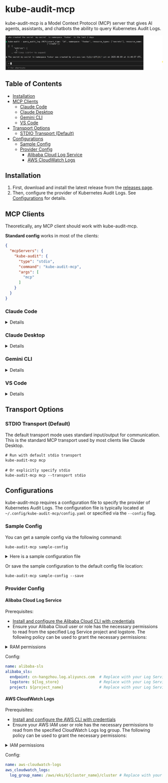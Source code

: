 # kube-audit-mcp

kube-audit-mcp is a Model Context Protocol (MCP) server that gives AI agents, assistants,
and chatbots the ability to query Kubernetes Audit Logs.

![kube-audit-mcp](.github/docs/kube-audit-mcp.png)

## Table of Contents

* [Installation](#installation)
* [MCP Clients](#mcp-clients)
    * [Claude Code](#claude-code)
    * [Claude Desktop](#claude-desktop)
    * [Gemini CLI](#gemini-cli)
    * [VS Code](#vs-code)
* [Transport Options](#transport-options)
    * [STDIO Transport (Default)](#stdio-transport-default)
* [Configurations](#configurations)
    * [Sample Config](#sample-config)
    * [Provider Config](#provider-config)
        * [Alibaba Cloud Log Service](#alibaba-cloud-log-service)
        * [AWS CloudWatch Logs](#aws-cloudwatch-logs)


## Installation

1. First, download and install the latest release from the [releases page](https://github.com/mozillazg/kube-audit-mcp/releases).
2. Then, configure the provider of Kubernetes Audit Logs. See [Configurations](#configurations) for details.


## MCP Clients

Theoretically, any MCP client should work with kube-audit-mcp. 

**Standard config** works in most of the clients:

```json
{
  "mcpServers": {
    "kube-audit": {
      "type": "stdio",
      "command": "kube-audit-mcp",
      "args": [
        "mcp"
      ]
    }
  }
}
```

### Claude Code

<details>
Use the Claude Code CLI to add the kube-audit-mcp:

```
claude mcp add kube-audit kube-audit-mcp mcp
```
</details>

### Claude Desktop
<details>
Follow the MCP install [guide](https://modelcontextprotocol.io/quickstart/user), use the standard config above.
</details>

### Gemini CLI

<details>
Follow the MCP install [guide](https://github.com/google-gemini/gemini-cli/blob/main/docs/tools/mcp-server.md#configure-the-mcp-server-in-settingsjson), 
use the standard config above.
</details>


### VS Code

<details>
Follow the MCP install [guide](https://code.visualstudio.com/docs/copilot/chat/mcp-servers#_add-an-mcp-server), 
use the standard config above. You can also install the kube-audit-mcp MCP server using the VS Code CLI:

```bash
# For VS Code
code --add-mcp '{"name":"kube-audit","command":"kube-audit-mcp","args":["mcp"]}'
```

After installation, the kube-audit-mcp MCP server will be available for use with your GitHub Copilot agent in VS Code.
</details>


## Transport Options

### STDIO Transport (Default)

The default transport mode uses standard input/output for communication.
This is the standard MCP transport used by most clients like Claude Desktop.

```
# Run with default stdio transport
kube-audit-mcp mcp

# Or explicitly specify stdio
kube-audit-mcp mcp --transport stdio
```


## Configurations

kube-audit-mcp requires a configuration file to specify the provider of Kubernetes Audit Logs.
The configuration file is typically located at `~/.config/kube-audit-mcp/config.yaml`
or specified via the `--config` flag.


### Sample Config

You can get a sample config via the following command:

```
kube-audit-mcp sample-config
```

<details>
<summary>Here is a sample configuration file</summary>

```yaml
default_cluster: prod              # The default cluster to use
clusters:                          # List of clusters
  - name: prod                     # Name of the cluster
    provider:
      name: aws-cloudwatch-logs    # Use CloudWatch Logs as the provider
      aws_cloudwatch_logs:
        log_group_name: /aws/eks/test/cluster  # Replace with your CloudWatch Logs log group name
  - name: dev                     # Name of the cluster
    provider:
      name: alibaba-sls            # Use Alibaba Cloud Log Service as the provider
      alibaba_sls:
        endpoint: cn-hangzhou.log.aliyuncs.com  # Replace with your Log Service endpoint
        project: k8s-log-cxxx                   # Replace with your Log Service project
        logstore: audit-cxxx                    # Replace with your Log Service logstore
```
</details>


Or save the sample configuration to the default config file location:

```
kube-audit-mcp sample-config --save
```

### Provider Config

#### Alibaba Cloud Log Service

Prerequisites:
* [Install and configure the Alibaba Cloud CLI with credentials](https://www.alibabacloud.com/help/en/cli/configure-credentials)
* Ensure your Alibaba Cloud user or role has the necessary permissions to read from the specified Log Service project and logstore.
  The following policy can be used to grant the necessary permissions:

<details>
<summary>RAM permissions</summary>

```json
{
  "Version": "1",
  "Statement": [
    {
      "Effect": "Allow",
      "Action": [
        "log:GetLogStoreLogs"
      ],
      "Resource": "*"
    }
  ]
}
```

</details>


Config:

```yaml
name: alibaba-sls
alibaba_sls:
  endpoint: cn-hangzhou.log.aliyuncs.com  # Replace with your Log Service endpoint
  logstore: ${log_store}                  # Replace with your Log Service logstore
  project: ${project_name}                # Replace with your Log Service project
```

#### AWS CloudWatch Logs

Prerequisites:

* [Install and configure the AWS CLI with credentials](https://docs.aws.amazon.com/cli/latest/userguide/cli-chap-configure.html)
* Ensure your AWS IAM user or role has the necessary permissions to read from the specified CloudWatch Logs log group.
  The following policy can be used to grant the necessary permissions:

<details>
<summary>IAM permissions</summary>

```json
{
  "Version": "2012-10-17",
  "Statement": [
    {
      "Effect": "Allow",
      "Action": [
        "logs:StartQuery",
        "logs:GetQueryResults"
      ],
      "Resource": "*"
    }
  ]
}
```

</details>


Config:

```yaml
name: aws-cloudwatch-logs
aws_cloudwatch_logs:
  log_group_name: /aws/eks/${cluster_name}/cluster # Replace with your CloudWatch Logs log group name
```
